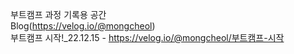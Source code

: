 부트캠프 과정 기록용 공간  
Blog(https://velog.io/@mongcheol)  
부트캠프 시작!_22.12.15 - https://velog.io/@mongcheol/부트캠프-시작
